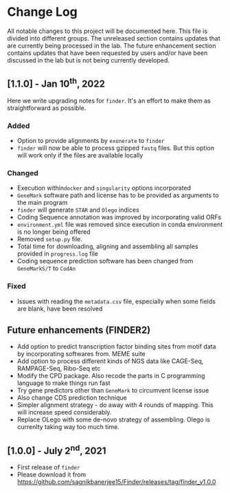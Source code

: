 

# Change Log

All notable changes to this project will be documented here. This file is divided into different groups. The unreleased section contains updates that are currently being processed in the lab. The future enhancement section contains updates that have been requested by users and/or have been discussed in the lab but is not being currently developed.

## [1.1.0] - Jan 10<sup>th</sup>, 2022

Here we write upgrading notes for `finder`. It's an effort to make them as straightforward as possible.

### Added

- Option to provide alignments by `exonerate` to `finder`
- `finder` will now be able to process gzipped `fastq` files. But this option will work only if the files are available locally

### Changed

* Execution within`docker` and `singularity` options incorporated
* `GeneMark` software path and license has to be provided as arguments to the main program
* `finder` will generate `STAR` and `Olego` indices
* Coding Sequence annotation was improved by incorporating valid ORFs
* `environment.yml` file was removed since execution in conda environment is no longer being offered
* Removed `setup.py` file. 
* Total time for downloading, aligning and assembling all samples provided in `progress.log` file
* Coding sequence prediction software has been changed from `GeneMarkS/T` to `CodAn`

### Fixed

* Issues with reading the `metadata.csv` file, especially when some fields are blank, have been resolved

## Future enhancements (FINDER2)

* Add option to predict transcription factor binding sites from motif data by incorporating softwares from. MEME suite
* Add option to process different kinds of NGS data like CAGE-Seq, RAMPAGE-Seq, Ribo-Seq etc
* Modify the CPD package. Also recode the parts in C programming language to make things run fast
* Try gene predictors other than `GeneMark` to circumvent license issue
* Also change CDS prediction technique
* Simpler alignment strategy - do away with 4 rounds of mapping. This will increase speed considerably. 
* Replace OLego with some de-novo strategy of assembling. Olego is currenlty taking way too much time.



## [1.0.0] - July 2<sup>nd</sup>, 2021

* First release of `finder`
* Please download it from https://github.com/sagnikbanerjee15/Finder/releases/tag/finder_v1.0.0

